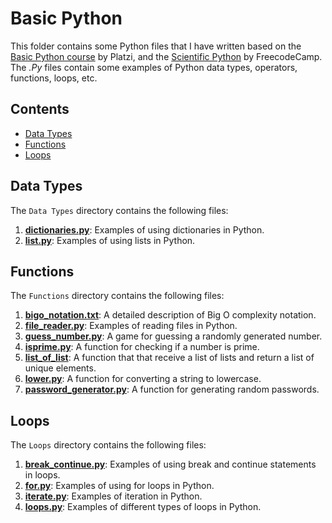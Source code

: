 # Basic Python

This folder contains some Python files that I have written based on the [Basic Python course](https://platzi.com/cursos/python/) by Platzi, and the [Scientific Python](https://www.freecodecamp.org/learn/scientific-computing-with-python/) by FreecodeCamp. The *.Py* files contain some examples of Python data types, operators, functions, loops, etc.

## Contents
* [Data Types](https://github.com/Osvajorge/Data-Science-Platzi-Courses/tree/main/basic_python/data_types)
* [Functions](https://github.com/Osvajorge/Data-Science-Platzi-Courses/tree/main/basic_python/functions)
* [Loops](https://github.com/Osvajorge/Data-Science-Platzi-Courses/tree/main/basic_python/loops)


## Data Types

The `Data Types` directory contains the following files:

1.  [**dictionaries.py**](https://github.com/Osvajorge/Data-Science-Platzi-Courses/blob/main/basic_python/data_types/dictionaries.py): Examples of using dictionaries in Python.
2.  [**list.py**](https://github.com/Osvajorge/Data-Science-Platzi-Courses/blob/main/basic_python/data_types/list.py): Examples of using lists in Python.

## Functions

The `Functions` directory contains the following files:

1. [**bigo_notation.txt**](https://github.com/Osvajorge/Data-Science-Platzi-Courses/blob/main/basic_python/functions/): A detailed description of Big O complexity notation.
2. [**file_reader.py**](https://github.com/Osvajorge/Data-Science-Platzi-Courses/blob/main/basic_python/functions/): Examples of reading files in Python.
3. [**guess_number.py**](https://github.com/Osvajorge/Data-Science-Platzi-Courses/blob/main/basic_python/functions/): A game for guessing a randomly generated number.
4. [**isprime.py**](https://github.com/Osvajorge/Data-Science-Platzi-Courses/blob/main/basic_python/functions/): A function for checking if a number is prime.
5. [**list_of_list**](https://github.com/Osvajorge/Data-Science-Platzi-Courses/blob/main/basic_python/functions/): A function that that receive a list of lists and return a list of unique elements.
6.  [**lower.py**](https://github.com/Osvajorge/Data-Science-Platzi-Courses/blob/main/basic_python/functions/): A function for converting a string to lowercase.
7.  [**password_generator.py**](https://github.com/Osvajorge/Data-Science-Platzi-Courses/blob/main/basic_python/functions/): A function for generating random passwords.

## Loops

The `Loops` directory contains the following files:

1.  [**break_continue.py**](https://github.com/Osvajorge/Data-Science-Platzi-Courses/blob/main/basic_python/loops/bigo_notation.txt): Examples of using break and continue statements in loops.
2.  [**for.py**](https://github.com/Osvajorge/Data-Science-Platzi-Courses/blob/main/basic_python/loops/for.py): Examples of using for loops in Python.
3.  [**iterate.py**](https://github.com/Osvajorge/Data-Science-Platzi-Courses/blob/main/basic_python/loops/iterate.py): Examples of iteration in Python.
4.  [**loops.py**](https://github.com/Osvajorge/Data-Science-Platzi-Courses/blob/main/basic_python/loops/loops.py): Examples of different types of loops in Python.
